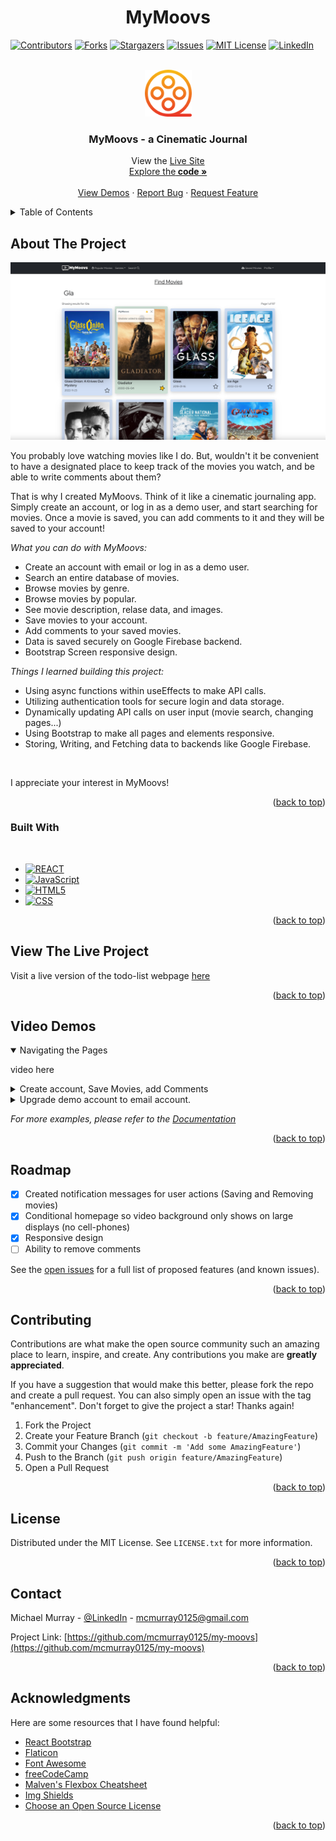 <h1 align="center">MyMoovs</h1>

<!-- Improved compatibility of back to top link: See: https://github.com/othneildrew/Best-README-Template/pull/73 -->

<a name="readme-top"></a>

<!-- PROJECT SHIELDS -->
<!--
*** I'm using markdown "reference style" links for readability.
*** Reference links are enclosed in brackets [ ] instead of parentheses ( ).
*** See the bottom of this document for the declaration of the reference variables
*** for contributors-url, forks-url, etc. This is an optional, concise syntax you may use.
*** https://www.markdownguide.org/basic-syntax/#reference-style-links
-->

[![Contributors][contributors-shield]][contributors-url]
[![Forks][forks-shield]][forks-url]
[![Stargazers][stars-shield]][stars-url]
[![Issues][issues-shield]][issues-url]
[![MIT License][license-shield]][license-url]
[![LinkedIn][linkedin-shield]][linkedin-url]

<!-- PROJECT LOGO -->
<br />
<div align="center">
  <a href="https://github.com/mcmurray0125/my-moovs">
    <img src="./public/my-moovs-favicon-192.png" alt="Logo" width="75px" height="75px">
  </a>

  <h3 align="center">MyMoovs - a Cinematic Journal</h3>

  <p align="center">
    View the <a href ="https://mymoovs.netlify.app/">Live Site</a>
    <br />
    <a href="https://github.com/mcmurray0125/my-moovs">Explore the<strong> code »</strong></a>
    <br />
    <br />
    <a href="#video-demos-">View Demos</a>
    ·
    <a href="https://github.com/mcmurray0125/my-moovs/issues">Report Bug</a>
    ·
    <a href="https://github.com/mcmurray0125/my-moovs/issues">Request Feature</a>
  </p>
</div>

<!-- TABLE OF CONTENTS -->
<details>
  <summary>Table of Contents</summary>
  <ol>
    <li>
      <a href="#about-the-project">About The Project</a>
      <ul>
        <li><a href="#built-with">Built With</a></li>
      </ul>
    </li>
    <li>
      <a href="#view-the-live-project">View the Live Project</a>
      <ul>
      </ul>
    </li>
    <li><a href="#video-demos">Video Demos</a></li>
    <li><a href="#roadmap">Roadmap</a></li>
    <li><a href="#contributing">Contributing</a></li>
    <li><a href="#license">License</a></li>
    <li><a href="#contact">Contact</a></li>
    <li><a href="#acknowledgments">Acknowledgments</a></li>
  </ol>
</details>

<!-- ABOUT THE PROJECT -->

## About The Project

[![Product Name Screen Shot][product-screenshot]](https://github.com/mcmurray0125/my-moovs)

You probably love watching movies like I do. But, wouldn't it be convenient to have a designated place to keep track of the movies you watch, and be able to write comments about them?

That is why I created MyMoovs. Think of it like a cinematic journaling app. Simply create an account, or log in as a demo user, and start searching for movies. Once a movie is saved, you can add comments to it and they will be saved to your account!

_What you can do with MyMoovs:_

- Create an account with email or log in as a demo user.
- Search an entire database of movies.
- Browse movies by genre.
- Browse movies by popular.
- See movie description, relase data, and images.
- Save movies to your account.
- Add comments to your saved movies.
- Data is saved securely on Google Firebase backend.
- Bootstrap Screen responsive design.

_Things I learned building this project:_

- Using async functions within useEffects to make API calls.
- Utilizing authentication tools for secure login and data storage.
- Dynamically updating API calls on user input (movie search, changing pages...)
- Using Bootstrap to make all pages and elements responsive.
- Storing, Writing, and Fetching data to backends like Google Firebase.

<br>

I appreciate your interest in MyMoovs!

<p align="right">(<a href="#readme-top">back to top</a>)</p>

### Built With

<br>

- [![REACT][react.js]][react-url]
- [![JavaScript][javascript.com]][javascript-url]
- [![HTML5][html.org]][html-url]
- [![CSS][css.org]][css-url]

<p align="right">(<a href="#readme-top">back to top</a>)</p>

<!-- GETTING STARTED -->

## View The Live Project

Visit a live version of the todo-list webpage <a href ="https://mymoovs.netlify.app/">here</a>

<p align="right">(<a href="#readme-top">back to top</a>)</p>
<!-- USAGE EXAMPLES -->

## Video Demos

<details open>
  <summary>Navigating the Pages</summary>

video here

</details>

<details>
  <summary>Create account, Save Movies, add Comments</summary>
  
  video here
  
  
</details>

<details>
  <summary>Upgrade demo account to email account.</summary>
  
  video here
  
  
</details>

_For more examples, please refer to the [Documentation](https://example.com)_

<p align="right">(<a href="#readme-top">back to top</a>)</p>

<!-- ROADMAP -->

## Roadmap

- [x] Created notification messages for user actions (Saving and Removing movies)
- [x] Conditional homepage so video background only shows on large displays (no cell-phones)
- [x] Responsive design
- [ ] Ability to remove comments

See the [open issues](https://github.com/mcmurray0125/my-moovs/issues) for a full list of proposed features (and known issues).

<p align="right">(<a href="#readme-top">back to top</a>)</p>

<!-- CONTRIBUTING -->

## Contributing

Contributions are what make the open source community such an amazing place to learn, inspire, and create. Any contributions you make are **greatly appreciated**.

If you have a suggestion that would make this better, please fork the repo and create a pull request. You can also simply open an issue with the tag "enhancement".
Don't forget to give the project a star! Thanks again!

1. Fork the Project
2. Create your Feature Branch (`git checkout -b feature/AmazingFeature`)
3. Commit your Changes (`git commit -m 'Add some AmazingFeature'`)
4. Push to the Branch (`git push origin feature/AmazingFeature`)
5. Open a Pull Request

<p align="right">(<a href="#readme-top">back to top</a>)</p>

<!-- LICENSE -->

## License

Distributed under the MIT License. See `LICENSE.txt` for more information.

<p align="right">(<a href="#readme-top">back to top</a>)</p>

<!-- CONTACT -->

## Contact

Michael Murray - [@LinkedIn](https://www.linkedin.com/in/michaelchristophermurray/) - mcmurray0125@gmail.com

Project Link: [https://github.com/mcmurray0125/my-moovs](https://github.com/mcmurray0125/my-moovs)

<p align="right">(<a href="#readme-top">back to top</a>)</p>

<!-- ACKNOWLEDGMENTS -->

## Acknowledgments

Here are some resources that I have found helpful:

- [React Bootstrap](https://react-bootstrap.github.io/)
- [Flaticon](https://www.flaticon.com/)
- [Font Awesome](https://fontawesome.com)
- [freeCodeCamp](https://www.youtube.com/@freecodecamp)
- [Malven's Flexbox Cheatsheet](https://flexbox.malven.co/)
- [Img Shields](https://shields.io)
- [Choose an Open Source License](https://choosealicense.com)

<p align="right">(<a href="#readme-top">back to top</a>)</p>

<!-- MARKDOWN LINKS & IMAGES -->
<!-- https://www.markdownguide.org/basic-syntax/#reference-style-links -->

[contributors-shield]: https://img.shields.io/github/contributors/mcmurray0125/my-moovs.svg?style=for-the-badge
[contributors-url]: https://github.com/mcmurray0125/my-moovs/graphs/contributors
[forks-shield]: https://img.shields.io/github/forks/mcmurray0125/my-moovs.svg?style=for-the-badge
[forks-url]: https://github.com/mcmurray0125/my-moovs/network/members
[stars-shield]: https://img.shields.io/github/stars/mcmurray0125/my-moovs.svg?style=for-the-badge
[stars-url]: https://github.com/mcmurray0125/my-moovs/stargazers
[issues-shield]: https://img.shields.io/github/issues/mcmurray0125/my-moovs.svg?style=for-the-badge
[issues-url]: https://github.com/mcmurray0125/my-moovs/issues
[license-shield]: https://img.shields.io/github/license/mcmurray0125/my-moovs.svg?style=for-the-badge
[license-url]: https://github.com/mcmurray0125/my-moovs/blob/main/LICENSE.txt
[linkedin-shield]: https://img.shields.io/badge/-LinkedIn-black.svg?style=for-the-badge&logo=linkedin&colorB=555
[linkedin-url]: https://linkedin.com/in/michaelchristophermurray
[product-screenshot]: /public/mymoovs-thumb.png
[next.js]: https://img.shields.io/badge/next.js-000000?style=for-the-badge&logo=nextdotjs&logoColor=white
[next-url]: https://nextjs.org/
[react.js]: https://img.shields.io/badge/React-20232A?style=for-the-badge&logo=react&logoColor=61DAFB
[react-url]: https://reactjs.org/
[vue.js]: https://img.shields.io/badge/Vue.js-35495E?style=for-the-badge&logo=vuedotjs&logoColor=4FC08D
[vue-url]: https://vuejs.org/
[angular.io]: https://img.shields.io/badge/Angular-DD0031?style=for-the-badge&logo=angular&logoColor=white
[angular-url]: https://angular.io/
[svelte.dev]: https://img.shields.io/badge/Svelte-4A4A55?style=for-the-badge&logo=svelte&logoColor=FF3E00
[svelte-url]: https://svelte.dev/
[laravel.com]: https://img.shields.io/badge/Laravel-FF2D20?style=for-the-badge&logo=laravel&logoColor=white
[laravel-url]: https://laravel.com
[bootstrap.com]: https://img.shields.io/badge/Bootstrap-563D7C?style=for-the-badge&logo=bootstrap&logoColor=white
[bootstrap-url]: https://getbootstrap.com
[jquery.com]: https://img.shields.io/badge/jQuery-0769AD?style=for-the-badge&logo=jquery&logoColor=white
[jquery-url]: https://jquery.com
[javascript.com]: https://img.shields.io/badge/JavaScript-F7DF1E?logo=javascript&logoColor=000&style=for-the-badge
[javascript-url]: https://javascript.com/
[html.org]: https://img.shields.io/badge/HTML5-E34F26?logo=html5&logoColor=fff&style=for-the-badge
[html-url]: https://w3.org/html/
[css.org]: https://img.shields.io/badge/CSS3-1572B6?logo=css3&logoColor=fff&style=for-the-badge
[css-url]: https://www.w3.org/Style/CSS/Overview.en.html

<!-- This README.md file contains code written by another person. View the source code of the original creator here: https://github.com/othneildrew/Best-README-Template/blob/master/LICENSE.txt -->
